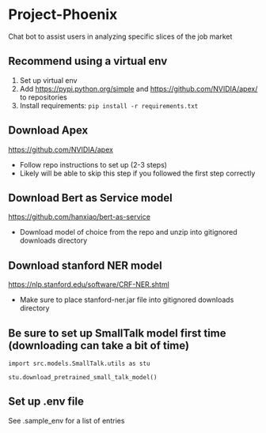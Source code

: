 # Project-Phoenix
Chat bot to assist users in analyzing specific slices of the job market

## Recommend using a virtual env
1. Set up virtual env
2. Add https://pypi.python.org/simple and https://github.com/NVIDIA/apex/ to repositories
3. Install requirements: `pip install -r requirements.txt`

## Download Apex
https://github.com/NVIDIA/apex
* Follow repo instructions to set up (2-3 steps)
* Likely will be able to skip this step if you followed the first step correctly

## Download Bert as Service model
https://github.com/hanxiao/bert-as-service
* Download model of choice from the repo and unzip into gitignored downloads directory

## Download stanford NER model
https://nlp.stanford.edu/software/CRF-NER.shtml
* Make sure to place stanford-ner.jar file into gitignored downloads directory

## Be sure to set up SmallTalk model first time (downloading can take a bit of time)
`import src.models.SmallTalk.utils as stu`

`stu.download_pretrained_small_talk_model()`
## Set up .env file
See .sample_env for a list of entries

